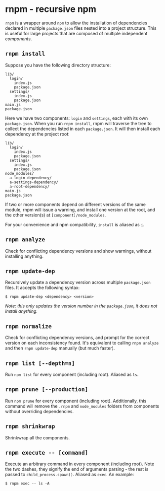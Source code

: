 rnpm - recursive npm
====================

`rnpm` is a wrapper around `npm` to allow the installation of dependencies declared in multiple `package.json` files nested into a project structure. This is useful for large projects that are composed of multiple independent *components*.

## `rnpm install`

Suppose you have the following directory structure:

    lib/
      login/
        index.js
        package.json
      settings/
        index.js
        package.json
    main.js
    package.json

Here we have two components: `login` and `settings`, each with its own `package.json`. When you run `rnpm install`, rnpm will traverse the tree to collect the dependencies listed in each `package.json`. It will then install each dependency at the project root:

    lib/
      login/
        index.js
        package.json
      settings/
        index.js
        package.json
    node_modules/
      a-login-dependency/
      a-settings-dependency/
      a-root-dependency/
    main.js
    package.json

If two or more components depend on different versions of the same module, rnpm will issue a warning, and install one version at the root, and the other version(s) at `[component]/node_modules`.

For your convenience and npm compatibility, `install` is aliased as `i`.

## `rnpm analyze`

Check for conflicting dependency versions and show warnings, without installing anything.

## `rnpm update-dep`

Recursively update a dependency version across multiple `package.json` files. It accepts the following syntax:

    $ rnpm update-dep <dependency> <version>

*Note: this only updates the version number in the `package.json`, it does not install anything.*

## `rnpm normalize`

Check for conflicting dependency versions, and prompt for the correct version on each inconsistency found. It's equivalent to calling `rnpm analyze` and then `rnpm update-dep` manually (but much faster).

## `rnpm list [--depth=n]`

Run `npm list` for every component (including root). Aliased as `ls`.

## `rnpm prune [--production]`

Run `npm prune` for every component (including root). Additionally, this command will remove the `.rnpm` and `node_modules` folders from components without overriding dependencies.

## `rnpm shrinkwrap`

Shrinkwrap all the components.

## `rnpm execute -- [command]`

Execute an arbitrary command in every component (including root). Note the two dashes, they signify the end of arguments parsing - the rest is passed to `child_process.spawn()`. Aliased as `exec`. An example:

`$ rnpm exec -- ls -A`
